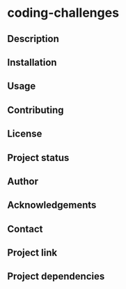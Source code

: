# coding-challenges

## Description

## Installation

## Usage

## Contributing

## License

## Project status

## Author

## Acknowledgements

## Contact

## Project link

## Project dependencies

